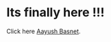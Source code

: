 # Its finally here !!!
Click here [Aayush Basnet](https://basnetaayush.com.np "The best search engine for privacy").
